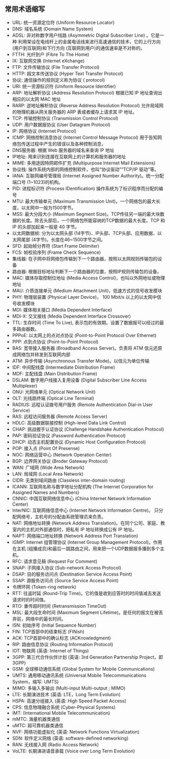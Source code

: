 <!--
 * @Author: JohnJeep
 * @Date: 2021-04-07 15:20:08
 * @LastEditTime: 2021-06-27 23:50:42
 * @LastEditors: Please set LastEditors
 * @Description: 网络术语缩写
-->
## 常用术语缩写
- URL: 统一资源定位符 (Uniform Resource Locator)
- DNS: 域名系统 (Domain Name System)
- ADSL: 非对称数字用户线路 (Asymmetric Digital Subscriber Line) 。它是一种
利用架设在电线杆上的金属电话线来进行高速通信的技术，它的上行方向 (用户到互联网)和下行方向 (互联网到用户)的通信速率是不对称的。
- FTTH: 光纤到户 (Fibre To The Home)
- IX: 互联网交换 (Internet eXchange)
- FTP: 文件传输协议 (File Transfer Protocol)
- HTTP: 超文本传送协议 (Hyper Text Transfer Protocol)
- 协议: 通信操作的规则定义称为协议 ( protocol)
- URI: 统一资源标识符 (Uniform Resource Identifier)
- ARP: 地址解析协议 (Address Resolution Protocol) 根据已知 IP 地址查询出相应的以太网 MAC 地址 
- RARP: 逆地址解析协议 (Reverse Address Resolution Protocol) 允许局域网的物理机器从网关服务器的 ARP 表或者缓存上请求其 IP 地址。
- TCP: 传输控制协议 (Transmission Control Protocol)
- UDP: 用户数据报协议 (User Datagram Protocol)
- IP: 网络协议 (Internet Protocol)
- ICMP: 网络控制消息协议 (Internet Control Message Protocol)  用于告知网络包传送过程中产生的错误以及各种控制消息，
- DNS服务器: 根据 Web 服务器的域名来查询 IP 地址
- IP地址: 用来识别连接在互联网上的计算机和服务器的地址
- MIME: 多用途因特网邮件扩充 (Multipurpose Internet Mail Extensions)
- 协议栈: 操作系统内部的网络控制软件，也叫“协议驱动”“TCP/IP 驱动”等。
- IANA: 互联网编号管理局 (Internet Assigned Number Authority)。统一分配端口号 (1~1023)的机构。
- PID: 进程标识符 (Process IDentification) 操作系统为了标识程序而分配的编号 
- MTU: 最大传输单元 (Maximum Transmission Unit)。一个网络包的最大长度，以太网中一般为1500字节。
- MSS: 最大分段大小 (Maximum Segment Size)。TCP传往另一端的最大块数据的长度。除去头部后，一个网络包所能容纳的TCP数据的最大长度。TCP 和 IP 的头部加起来一般是 40 字节。
- 以太网数据帧: 分为以太网头部 (14字节)、IP头部、TCP头部、应用数据、以太网尾部 (4字节)。长度在46~1500字节之间。
- SFD: 起始帧分界符 (Start Frame Delimiter)
- FCS: 帧校验序列 (Frame Check Sequence)
- 集线器: 在子网中将网络包传输到下一个路由器，按照以太网规则传输包的设备
- 路由器: 根据目标地址判断下一个路由器的位置，按照IP规则传输包的设备。
- MAC: 媒体存取控制位地址 (Media Access Control)，也叫以外网地址或物理地址
- MAU: 介质连接单元 (Medium Attachment Unit)，低速方式的信号收发模块
- PHY: 物理层装置 (Physical Layer Device)， 100 Mbit/s 以上的以太网中信号收发模块
- MDI: 媒体相关接口 (Media Dependent Interface)
- MDI-X: 交叉接线 (Media Dependent Interface Crossover)
- TTL: 生存时间 (Time To Live), 表示包的有效期。设置了数据报可以经过的最多路由器数。
- PPPoE: 以太网上的点对点协议 (Point-to-Point Protocol Over Ethernet)
- PPP: 点到点协议 (Point-to-Point Protocol)
- BAS: 宽带接入服务器 (Broadband Access Server)。负责将 ATM 信元还原成网络包并转发到互联网内部
- ATM: 异步传输 (Asynchronous Transfer Mode)。以信元为单位传输
- IDF: 中间配线盘 (Intermediate Distribution Frame)
- MDF: 主配线盘 (Main Distribution Frame)
- DSLAM: 数字用户线接入复用设备 (Digital Subscriber Line Access Multiplexer)
- ONU: 光网络单元 (Optical Network Unit)
- OLT: 光线路终端 (Optical Line Terminal)
- RADIUS: 远程认证拨号用户服务 (Remote Authentication Dial-in User Service)
- RAS: 远程访问服务器 (Remote Access Server)
- HDLC: 高级数据联接控制 (High-level Data Link Control)
- CHAP: 挑战握手认证协议 (Challenge Handshake Authentication Protocol)
- PAP: 密码验证协议 (Password Authentication Protocol)
- DHCP: 动态主机配置协议 (Dynamic Host Configuration Protocol)
- POP: 接入点 (Point Of Presense)
- NOC: 网络运营中心 (Network Operation Center)
- BGP: 边界网关协议 (Broder Gateway Protocol)
- WAN: 广域网 (Wide Area Network)
- LAN: 局域网 (Local Area Network)
- CIDR: 无类别域间路由 (Classless inter-domain routing) 
- ICANN: 互联网名称与数字地址分配机构 (The Internet Corporation for Assigned Names and Numbers)
- CNNIC: 中国互联网络信息中心 (China Internet Network Information Center)
- InterNIC: 互联网络信息中心 (Internet Network Information Centre)。 只分配网络号，主机号的分配由系统管理员来负责。
- NAT: 网络地址转换 (Network Address Translation)。在同个公司、家庭、教室内的主机对外部通信时，把私有 IP 地址转换成公有 IP 地址。
- NAPT: 网络端口地址转换 (Network Address Port Translation)
- IGMP: Internet 组管理协议 (Internet Group Management Protocol)。作用在主机 (组播成员)和最后一跳路由之间，用来把一个UDP数据报多播到多个主机。
- RFC: 请求意见稿 (Request For Comment)
- SNAP: 子网接入协议 (Sub-network Access Protocol)
- DSAP: 目的服务访问点 (Destination Service Access Point)
- SSAP: 源服务访问点 (Source Service Access Point) 
- 令牌环网 (Token-ring network)
- RTT: 往返时延 (Round-Trip Time)。它的值是收到应答时的时间值减去发送请求时的时间值。
- RTO: 重传超时时间 (Retransmission TimeOut)
- MSL: 最大段生命时间 (Maximum Segment Lifetime)。是任何的报文在被丢弃前，网络中的最长时间。
- ISN: 初始序号 (Initial Sequence Number) 
- FIN: TCP首部中的结束标志 (FINish) 
- ACK: TCP首部中的确认标志 (ACKnowledgment) 
- RIP: 路由信息协议 (Routing Information Protocol)
- IOT: 物联网 (英语: Internet of Things)
- 3GPP: 第三代合作伙伴计划 (英语: 3rd Generation Partnership Project，即3GPP)
- GSM: 全球移动通信系统 (Global System for Mobile Communications) 
- UMTS: 通用移动通讯系统 (Universal Mobile Telecommunications System，缩写: UMTS)
- MIMO: 多输入多输出 (Multi-input Multi-output ; MIMO)
- LTE: 长期演进技术 (英语: LTE，Long Term Evolution)
- HSPA: 高速分组接入 (英语: High Speed Packet Access)
- CPS: 信息物理融合系统 (Cyber-Physical Systems)
- IMT:  (International Mobile Telecommunication)
- mMTC: 海量机器类通信
- uMTC: 超可靠机器类通信
- NVF: 网络功能虚拟化 (英语: Network Functions Virtualization)
- SDN: 软件定义网络 (英语: software-defined networking)
- RAN: 无线接入网 (Radio Access Network)
- VoLTE: 长期演进语音承载 (Voice over Long Term Evolution)